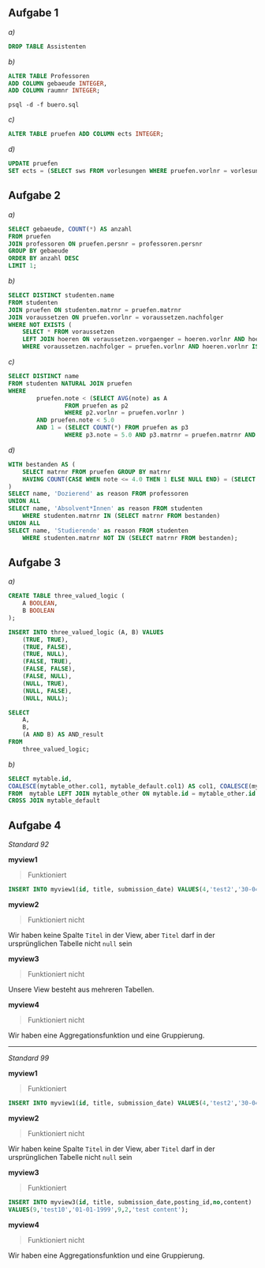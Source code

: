 
## Aufgabe 1

_a)_
```sql
DROP TABLE Assistenten
```

_b)_
```sql
ALTER TABLE Professoren
ADD COLUMN gebaeude INTEGER,
ADD COLUMN raumnr INTEGER;
```

`psql -d -f buero.sql`

_c)_

```sql
ALTER TABLE pruefen ADD COLUMN ects INTEGER;
```

_d)_

```sql
UPDATE pruefen                                      
SET ects = (SELECT sws FROM vorlesungen WHERE pruefen.vorlnr = vorlesungen.vorlnr);
```


## Aufgabe 2

_a)_

```sql
SELECT gebaeude, COUNT(*) AS anzahl
FROM pruefen
JOIN professoren ON pruefen.persnr = professoren.persnr
GROUP BY gebaeude
ORDER BY anzahl DESC
LIMIT 1;
```

_b)_

```sql
SELECT DISTINCT studenten.name 
FROM studenten 
JOIN pruefen ON studenten.matrnr = pruefen.matrnr 
JOIN voraussetzen ON pruefen.vorlnr = voraussetzen.nachfolger
WHERE NOT EXISTS (
	SELECT * FROM voraussetzen 
	LEFT JOIN hoeren ON voraussetzen.vorgaenger = hoeren.vorlnr AND hoeren.matrnr = studenten.matrnr 
	WHERE voraussetzen.nachfolger = pruefen.vorlnr AND hoeren.vorlnr IS NULL);
```

_c)_

```sql
SELECT DISTINCT name
FROM studenten NATURAL JOIN pruefen 
WHERE 
        pruefen.note < (SELECT AVG(note) as A 
                FROM pruefen as p2  
                WHERE p2.vorlnr = pruefen.vorlnr ) 
        AND pruefen.note < 5.0 
        AND 1 = (SELECT COUNT(*) FROM pruefen as p3  
                WHERE p3.note = 5.0 AND p3.matrnr = pruefen.matrnr AND p3.vorlnr = pruefen.vorlnr);
```

_d)_

```sql
WITH bestanden AS (
	SELECT matrnr FROM pruefen GROUP BY matrnr
	HAVING COUNT(CASE WHEN note <= 4.0 THEN 1 ELSE NULL END) = (SELECT COUNT(*) FROM vorlesungen)
)
SELECT name, 'Dozierend' as reason FROM professoren
UNION ALL
SELECT name, 'Absolvent*Innen' as reason FROM studenten  
	WHERE studenten.matrnr IN (SELECT matrnr FROM bestanden)
UNION ALL
SELECT name, 'Studierende' as reason FROM studenten
	WHERE studenten.matrnr NOT IN (SELECT matrnr FROM bestanden);
```


## Aufgabe 3

_a)_

```sql
CREATE TABLE three_valued_logic (
    A BOOLEAN,
    B BOOLEAN
);

INSERT INTO three_valued_logic (A, B) VALUES
    (TRUE, TRUE),
    (TRUE, FALSE),
    (TRUE, NULL),
    (FALSE, TRUE),
    (FALSE, FALSE),
    (FALSE, NULL),
    (NULL, TRUE),
    (NULL, FALSE),
    (NULL, NULL);

SELECT 
    A, 
    B, 
    (A AND B) AS AND_result
FROM 
    three_valued_logic;

```

_b)_

```sql
SELECT mytable.id, 
COALESCE(mytable_other.col1, mytable_default.col1) AS col1, COALESCE(mytable_other.col2, mytable_default.col2) AS col2 
FROM  mytable LEFT JOIN mytable_other ON mytable.id = mytable_other.id 
CROSS JOIN mytable_default
```

## Aufgabe 4

_Standard 92_

__myview1__

> Funktioniert

```sql
INSERT INTO myview1(id, title, submission_date) VALUES(4,'test2','30-04-2000');
```

__myview2__

> Funktioniert nicht

Wir haben keine Spalte `Titel` in der View, aber `Titel` darf in der ursprünglichen Tabelle nicht `null` sein

__myview3__

> Funktioniert nicht

Unsere View besteht aus mehreren Tabellen.

__myview4__

> Funktioniert nicht

Wir haben eine Aggregationsfunktion und eine Gruppierung.

---

_Standard 99_

__myview1__

> Funktioniert

```sql
INSERT INTO myview1(id, title, submission_date) VALUES(4,'test2','30-04-2000');
```

__myview2__

> Funktioniert nicht

Wir haben keine Spalte `Titel` in der View, aber `Titel` darf in der ursprünglichen Tabelle nicht `null` sein

__myview3__

> Funktioniert

```sql
INSERT INTO myview3(id, title, submission_date,posting_id,no,content) 
VALUES(9,'test10','01-01-1999',9,2,'test content');
```

__myview4__

> Funktioniert nicht

Wir haben eine Aggregationsfunktion und eine Gruppierung.
